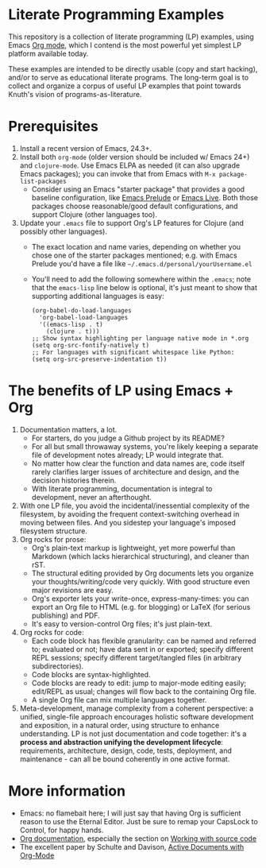 Literate Programming Examples
=============================

This repository is a collection of literate programming (LP) examples,
using Emacs [Org mode](http://orgmode.org), which I contend is the
most powerful yet simplest LP platform available today.

These examples are intended to be directly usable (copy and start
hacking), and/or to serve as educational literate programs.  The
long-term goal is to collect and organize a corpus of useful LP
examples that point towards Knuth's vision of programs-as-literature.


Prerequisites
=============

1. Install a recent version of Emacs, 24.3+.
2. Install both `org-mode` (older version should be included w/ Emacs
   24+) and `clojure-mode`.  Use Emacs ELPA as needed (it can also
   upgrade Emacs packages); you can invoke that from Emacs with
   `M-x package-list-packages`
   - Consider using an Emacs "starter package" that provides a good
     baseline configuration, like
     [Emacs Prelude](http://batsov.com/prelude/) or
     [Emacs Live](http://overtone.github.io/emacs-live/).  Both those
     packages choose reasonable/good default configurations, and
     support Clojure (other languages too).
3. Update your `.emacs` file to support Org's LP features for Clojure
   (and possibly other languages). 
   - The exact location and name varies, depending on whether you
     chose one of the starter packages mentioned; e.g. with Emacs
     Prelude you'd have a file like
     `~/.emacs.d/personal/yourUsername.el`
   - You'll need to add the following somewhere within the `.emacs`;
     note that the `emacs-lisp` line below is optional, it's just
     meant to show that supporting additional languages is easy:

     ```elisp
     (org-babel-do-load-languages
       'org-babel-load-languages
       '((emacs-lisp . t)
         (clojure . t)))
     ;; Show syntax highlighting per language native mode in *.org
     (setq org-src-fontify-natively t)
     ;; For languages with significant whitespace like Python:
     (setq org-src-preserve-indentation t))
     ```


The benefits of LP using Emacs + Org
====================================

1. Documentation matters, a lot.
   - For starters, do you judge a Github project by its README?
   - For all but small throwaway systems, you're likely keeping a
     separate file of development notes already; LP would integrate
     that.
   - No matter how clear the function and data names are, code itself
     rarely clarifies larger issues of architecture and design, and
     the decision histories therein.
   - With literate programming, documentation is integral to
     development, never an afterthought.
2. With one LP file, you avoid the incidental/inessential complexity
   of the filesystem, by avoiding the frequent context-switching
   overhead in moving between files.  And you sidestep your language's
   imposed filesystem structure.
3. Org rocks for prose:
   - Org's plain-text markup is lightweight, yet more powerful than
     Markdown (which lacks hierarchical structuring), and cleaner than
     rST.
   - The structural editing provided by Org documents lets you
     organize your thoughts/writing/code very quickly.  With good
     structure even major revisions are easy.
   - Org's exporter lets your write-once, express-many-times: you
     can export an Org file to HTML (e.g. for blogging) or LaTeX (for
     serious publishing) and PDF.
   - It's easy to version-control Org files; it's just plain-text.
4. Org rocks for code:
   - Each code block has flexible granularity: can be named and
     referred to; evaluated or not; have data sent in or exported;
     specify different REPL sessions; specify different target/tangled
     files (in arbitrary subdirectories).
   - Code blocks are syntax-highlighted.
   - Code blocks are ready to edit: jump to major-mode editing easily;
     edit/REPL as usual; changes will flow back to the containing Org
     file.
   - A single Org file can mix multiple languages together.
5. Meta-development, manage complexity from a coherent perspective: a
   unified, single-file approach encourages holistic software
   development and exposition, in a natural order, using structure to
   enhance understanding.  LP is not just documentation and code
   together: it's a **process and abstraction unifying the development
   lifecycle**: requirements, architecture, design, code, tests,
   deployment, and maintenance - can all be bound coherently in one
   active format.


More information
================

- Emacs: no flamebait here; I will just say that having Org is
  sufficient reason to use the Eternal Editor.  Just be sure to remap
  your CapsLock to Control, for happy hands.
- [Org documentation](http://orgmode.org/org.html), especially the
  section on
  [Working with source code](http://orgmode.org/org.html#Working-With-Source-Code)
- The excellent paper by Schulte and Davison,
  [Active Documents with Org-Mode](http://www.cs.unm.edu/~eschulte/data/CISE-13-3-SciProg.pdf)
